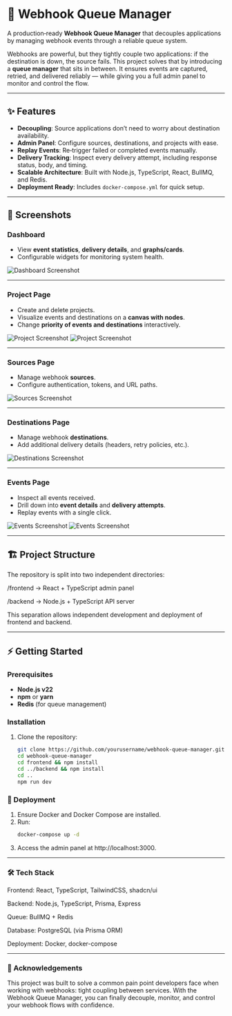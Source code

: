 # 🔗 Webhook Queue Manager

A production‑ready **Webhook Queue Manager** that decouples applications by managing webhook events through a reliable queue system.  

Webhooks are powerful, but they tightly couple two applications: if the destination is down, the source fails. This project solves that by introducing a **queue manager** that sits in between. It ensures events are captured, retried, and delivered reliably — while giving you a full admin panel to monitor and control the flow.

---

## ✨ Features

- **Decoupling**: Source applications don’t need to worry about destination availability.
- **Admin Panel**: Configure sources, destinations, and projects with ease.
- **Replay Events**: Re‑trigger failed or completed events manually.
- **Delivery Tracking**: Inspect every delivery attempt, including response status, body, and timing.
- **Scalable Architecture**: Built with Node.js, TypeScript, React, BullMQ, and Redis.
- **Deployment Ready**: Includes `docker-compose.yml` for quick setup.

---

## 📸 Screenshots

### Dashboard
- View **event statistics**, **delivery details**, and **graphs/cards**.
- Configurable widgets for monitoring system health.

![Dashboard Screenshot](/screenshots/dashboard.png)

---

### Project Page
- Create and delete projects.
- Visualize events and destinations on a **canvas with nodes**.
- Change **priority of events and destinations** interactively.

![Project Screenshot](/screenshots/project.png)
![Project Screenshot](/screenshots/project-edit.png)

---

### Sources Page
- Manage webhook **sources**.
- Configure authentication, tokens, and URL paths.

![Sources Screenshot](/screenshots/sources.png)

---

### Destinations Page
- Manage webhook **destinations**.
- Add additional delivery details (headers, retry policies, etc.).

![Destinations Screenshot](/screenshots/destinations.png)

---

### Events Page
- Inspect all events received.
- Drill down into **event details** and **delivery attempts**.
- Replay events with a single click.

![Events Screenshot](/screenshots/events.png)
![Events Screenshot](/screenshots/events-view.png)

---

## 🏗️ Project Structure

The repository is split into two independent directories:

/frontend → React + TypeScript admin panel 

/backend → Node.js + TypeScript API server


This separation allows independent development and deployment of frontend and backend.

---

## ⚡ Getting Started

### Prerequisites
- **Node.js v22**
- **npm** or **yarn**
- **Redis** (for queue management)

### Installation

1. Clone the repository:
   ```bash
   git clone https://github.com/yourusername/webhook-queue-manager.git
   cd webhook-queue-manager
   cd frontend && npm install
   cd ../backend && npm install
   cd ..
   npm run dev
   ```

### 🚀 Deployment

1. Ensure Docker and Docker Compose are installed.
2. Run:
   ```bash
   docker-compose up -d
   ```
3. Access the admin panel at http://localhost:3000.

---

### 🛠️ Tech Stack

Frontend: React, TypeScript, TailwindCSS, shadcn/ui

Backend: Node.js, TypeScript, Prisma, Express

Queue: BullMQ + Redis

Database: PostgreSQL (via Prisma ORM)

Deployment: Docker, docker-compose

---

### 🙌 Acknowledgements

This project was built to solve a common pain point developers face when working with webhooks: tight coupling between services. With the Webhook Queue Manager, you can finally decouple, monitor, and control your webhook flows with confidence.
